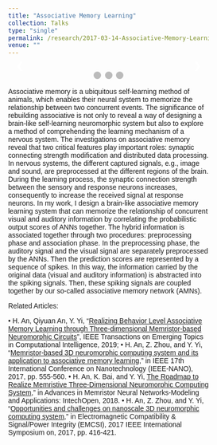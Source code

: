 ```yaml
---
title: "Associative Memory Learning"
collection: Talks
type: "single"
permalink: /research/2017-03-14-Associative-Memory-Learning
venue: ""
---
```

<html>

<style>
* {box-sizing: border-box}
body {font-family: Verdana, sans-serif; margin:0}
.mySlides {display: none}
img {vertical-align: middle;}

/* Slideshow container */
.slideshow-container {
  max-width: 1000px;
  position: relative;
  margin: auto;
}

/* Next & previous buttons */
.prev, .next {
  cursor: pointer;
  position: absolute;
  top: 50%;
  width: auto;
  padding: 16px;
  margin-top: -22px;
  color: white;
  font-weight: bold;
  font-size: 18px;
  transition: 0.6s ease;
  border-radius: 0 3px 3px 0;
  user-select: none;
}

/* Position the "next button" to the right */
.next {
  right: 0;
  border-radius: 3px 0 0 3px;
}

/* On hover, add a black background color with a little bit see-through */
.prev:hover, .next:hover {
  background-color: rgba(0,0,0,0.8);
}

/* Caption text */
.text {
  color: #f2f2f2;
  font-size: 15px;
  padding: 8px 12px;
  position: absolute;
  bottom: 8px;
  width: 100%;
  text-align: center;
}

/* Number text (1/3 etc) */
.numbertext {
  color: #f2f2f2;
  font-size: 12px;
  padding: 8px 12px;
  position: absolute;
  top: 0;
}

/* The dots/bullets/indicators */
.dot {
  cursor: pointer;
  height: 15px;
  width: 15px;
  margin: 0 2px;
  background-color: #bbb;
  border-radius: 50%;
  display: inline-block;
  transition: background-color 0.6s ease;
}

.active, .dot:hover {
  background-color: #717171;
}

/* Fading animation */
.fade {
  -webkit-animation-name: fade;
  -webkit-animation-duration: 1.5s;
  animation-name: fade;
  animation-duration: 1.5s;
}

@-webkit-keyframes fade {
  from {opacity: .4} 
  to {opacity: 1}
}

@keyframes fade {
  from {opacity: .4} 
  to {opacity: 1}
}

/* On smaller screens, decrease text size */
@media only screen and (max-width: 300px) {
  .prev, .next,.text {font-size: 11px}
}
</style>
</head>
<body>

<div class="slideshow-container">

<div class="mySlides fade">
  <div class="numbertext">1 / 5</div>
  <img src="https://an-hongyu.github.io/vt/images/photo/associative_memory/motivation.PNG" style="width:100%">
  <div class="text">Two-layer Memristor</div>
</div>

<div class="mySlides fade">
  <div class="numbertext">2 / 5</div>
  <img src="https://an-hongyu.github.io/vt/images/photo/associative_memory/associative_memory_learning.PNG" style="width:100%">
  <div class="text">Oak Ridge National Laboratory</div>
</div>

<div class="mySlides fade">
  <div class="numbertext">3 / 5</div>
  <img src="https://an-hongyu.github.io/vt/images/photo/associative_memory/associative_memory_learning_2.PNG" style="width:100%">
  <div class="text">Paul E. Torgersen Researrch Excellence Award</div>
</div>

<div class="mySlides fade">
  <div class="numbertext">4 / 5</div>
  <img src="https://an-hongyu.github.io/vt/images/photo/associative_memory/associative_memory_learning_3.PNG" style="width:100%">
  <div class="text">Paul E. Torgersen Researrch Excellence Award</div>
</div>

<div class="mySlides fade">
  <div class="numbertext">5 / 5</div>
  <img src="https://an-hongyu.github.io/vt/images/photo/associative_memory/conclusion.PNG" style="width:100%">
  <div class="text">Paul E. Torgersen Researrch Excellence Award</div>
</div>

<a class="prev" onclick="plusSlides(-1)">&#10094;</a>
<a class="next" onclick="plusSlides(1)">&#10095;</a>

</div>
<br>

<div style="text-align:center">
  <span class="dot" onclick="currentSlide(1)"></span> 
  <span class="dot" onclick="currentSlide(2)"></span> 
  <span class="dot" onclick="currentSlide(3)"></span> 
</div>

<script>
var slideIndex = 1;
showSlides(slideIndex);

function plusSlides(n) {
  showSlides(slideIndex += n);
}

function currentSlide(n) {
  showSlides(slideIndex = n);
}

function showSlides(n) {
  var i;
  var slides = document.getElementsByClassName("mySlides");
  var dots = document.getElementsByClassName("dot");
  if (n > slides.length) {slideIndex = 1}    
  if (n < 1) {slideIndex = slides.length}
  for (i = 0; i < slides.length; i++) {
      slides[i].style.display = "none";  
  }
  for (i = 0; i < dots.length; i++) {
      dots[i].className = dots[i].className.replace(" active", "");
  }
  slides[slideIndex-1].style.display = "block";  
  dots[slideIndex-1].className += " active";
}
</script>

</body>
</html> 

Associative memory is a ubiquitous self-learning method of animals, which enables their neural system to memorize the relationship between two concurrent events. The significance of rebuilding associative is not only to reveal a way of designing a brain-like self-learning neuromorphic system but also to explore a method of comprehending the learning mechanism of a nervous system. The investigations on associative memory reveal that two critical features play important roles: synaptic connecting strength modification and distributed data processing. In nervous systems, the different captured signals, e.g., image and sound, are preprocessed at the different regions of the brain. During the learning process, the synaptic connection strength between the sensory and response neurons increases, consequently to increase the received signal at response neurons. 
In my work, I design a brain-like associative memory learning system that can memorize the relationship of concurrent visual and auditory information by correlating the probabilistic output scores of ANNs together. The hybrid information is associated together through two procedures: preprocessing phase and association phase. In the preprocessing phase, the auditory signal and the visual signal are separately preprocessed by the ANNs. Then the prediction scores are represented by a sequence of spikes. In this way, the information carried by the original data (visual and auditory information) is abstracted into the spiking signals. Then, these spiking signals are coupled together by our so-called associative memory network (AMNs). 


Related Articles:

•	H. An, Qiyuan An, Y. Yi, “[Realizing Behavior Level Associative Memory Learning through Three-dimensional Memristor-based Neuromorphic Circuits](https://ieeexplore.ieee.org/abstract/document/8753741/)”, IEEE Transactions on Emerging Topics in Computational Intelligence, 2019;
•	H. An, Z. Zhou, and Y. Yi, “[Memristor-based 3D neuromorphic computing system and its application to associative memory learning](https://ieeexplore.ieee.org/abstract/document/8117459),” in IEEE 17th International Conference on Nanotechnology (IEEE-NANO), 2017, pp. 555-560.
•	H. An, K. Bai, and Y. Yi, [The Roadmap to Realize Memristive Three-Dimensional Neuromorphic Computing System](https://www.intechopen.com/books/advances-in-memristor-neural-networks-modeling-and-applications/the-roadmap-to-realize-memristive-three-dimensional-neuromorphic-computing-system),” in Advances in Memristor Neural Networks-Modeling and Applications: IntechOpen, 2018.
•	H. An, Z. Zhou, and Y. Yi, “[Opportunities and challenges on nanoscale 3D neuromorphic computing system](https://ieeexplore.ieee.org/abstract/document/8077906),” in Electromagnetic Compatibility & Signal/Power Integrity (EMCSI), 2017 IEEE International Symposium on, 2017, pp. 416-421.
   


